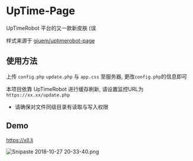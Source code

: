 
# UpTime-Page

UpTimeRobot 平台的又一款新皮肤 (误

样式来源于 [giuem/uptimerobot-page](https://github.com/giuem/uptimerobot-page)

## 使用方法
上传 ```config.php``` ```update.php``` 与 ```app.css``` 至服务器, 更改```config.php```的信息即可

本项目依靠 UpTimeRobot 进行缓存刷新, 请设置监控URL为 ```https://xx.xx/update.php```

+ 请确保对文件同级目录有读取与写入权限

## Demo

https://xll.li

![Snipaste 2018-10-27 20-33-40.png](https://i.loli.net/2018/10/27/5bd45b95a8dfe.png)
